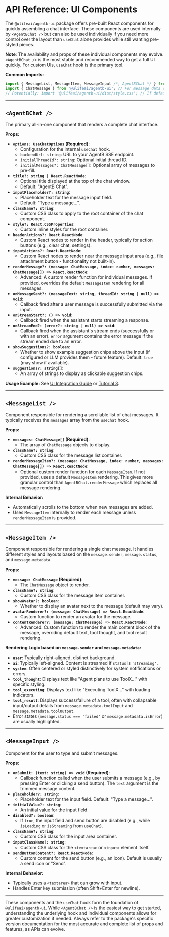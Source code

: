 # API Reference: UI Components

The `@ulifeai/agentb-ui` package offers pre-built React components for quickly assembling a chat interface. These components are used internally by `<AgentBChat />` but can also be used individually if you need more control over the layout than `useChat` alone provides while still wanting pre-styled pieces.

**Note**: The availability and props of these individual components may evolve. `<AgentBChat />` is the most stable and recommended way to get a full UI quickly. For custom UIs, `useChat` hook is the primary tool.

**Common Imports:**
```typescript
import { MessageList, MessageItem, MessageInput /*, AgentBChat */ } from '@ulifeai/agentb-ui';
import { ChatMessage } from '@ulifeai/agentb-ui'; // For message data structure
// Potentially: import '@ulifeai/agentb-ui/dist/style.css'; // If default styles are needed and not globally imported
```

---

## `<AgentBChat />`

The primary all-in-one component that renders a complete chat interface.

**Props:**

*   **`options: UseChatOptions` (Required)**:
    *   Configuration for the internal `useChat` hook.
    *   `backendUrl: string`: URL to your AgentB SSE endpoint.
    *   `initialThreadId?: string`: Optional initial thread ID.
    *   `initialMessages?: ChatMessage[]`: Optional array of messages to pre-fill.
*   **`title?: string | React.ReactNode`**:
    *   Optional title displayed at the top of the chat window.
    *   Default: "AgentB Chat".
*   **`inputPlaceholder?: string`**:
    *   Placeholder text for the message input field.
    *   Default: "Type a message...".
*   **`className?: string`**:
    *   Custom CSS class to apply to the root container of the chat component.
*   **`style?: React.CSSProperties`**:
    *   Custom inline styles for the root container.
*   **`headerActions?: React.ReactNode`**:
    *   Custom React nodes to render in the header, typically for action buttons (e.g., clear chat, settings).
*   **`inputActions?: React.ReactNode`**:
    *   Custom React nodes to render near the message input area (e.g., file attachment button - functionality not built-in).
*   **`renderMessage?: (message: ChatMessage, index: number, messages: ChatMessage[]) => React.ReactNode`**:
    *   Advanced: A custom render function for individual messages. If provided, overrides the default `MessageItem` rendering for all messages.
*   **`onMessageSent?: (messageText: string, threadId: string | null) => void`**:
    *   Callback fired after a user message is successfully submitted via the input.
*   **`onStreamStart?: () => void`**:
    *   Callback fired when the assistant starts streaming a response.
*   **`onStreamEnd?: (error?: string | null) => void`**:
    *   Callback fired when the assistant's stream ends (successfully or with an error). `error` argument contains the error message if the stream ended due to an error.
*   **`showSuggestions?: boolean`**:
    *   Whether to show example suggestion chips above the input (if configured or LLM provides them - future feature). Default: `true` (may show if available).
*   **`suggestions?: string[]`**:
    *   An array of strings to display as clickable suggestion chips.

**Usage Example:**
See [UI Integration Guide](../GUIDES/08-ui-integration.md#using-agentbchat-) or [Tutorial 3](../TUTORIALS/03-adding-the-chat-ui.md).

---

## `<MessageList />`

Component responsible for rendering a scrollable list of chat messages. It typically receives the `messages` array from the `useChat` hook.

**Props:**

*   **`messages: ChatMessage[]` (Required)**:
    *   The array of `ChatMessage` objects to display.
*   **`className?: string`**:
    *   Custom CSS class for the message list container.
*   **`renderMessageItem?: (message: ChatMessage, index: number, messages: ChatMessage[]) => React.ReactNode`**:
    *   Optional custom render function for each `MessageItem`. If not provided, uses a default `MessageItem` rendering. This gives more granular control than `AgentBChat.renderMessage` which replaces all message rendering.

**Internal Behavior:**
*   Automatically scrolls to the bottom when new messages are added.
*   Uses `MessageItem` internally to render each message unless `renderMessageItem` is provided.

---

## `<MessageItem />`

Component responsible for rendering a single chat message. It handles different styles and layouts based on the `message.sender`, `message.status`, and `message.metadata`.

**Props:**

*   **`message: ChatMessage` (Required)**:
    *   The `ChatMessage` object to render.
*   **`className?: string`**:
    *   Custom CSS class for the message item container.
*   **`showAvatar?: boolean`**:
    *   Whether to display an avatar next to the message (default may vary).
*   **`avatarRenderer?: (message: ChatMessage) => React.ReactNode`**:
    *   Custom function to render an avatar for the message.
*   **`contentRenderer?: (message: ChatMessage) => React.ReactNode`**:
    *   Advanced: Custom function to render the main content block of the message, overriding default text, tool thought, and tool result rendering.

**Rendering Logic based on `message.sender` and `message.metadata`:**
*   **`user`**: Typically right-aligned, distinct background.
*   **`ai`**: Typically left-aligned. Content is streamed if `status` is `'streaming'`.
*   **`system`**: Often centered or styled distinctively for system notifications or errors.
*   **`tool_thought`**: Displays text like "Agent plans to use ToolX..." with specific styling.
*   **`tool_executing`**: Displays text like "Executing ToolX..." with loading indicators.
*   **`tool_result`**: Displays success/failure of a tool, often with collapsable input/output details from `message.metadata.toolInput` and `message.metadata.toolOutput`.
*   Error states (`message.status === 'failed'` or `message.metadata.isError`) are usually highlighted.

---

## `<MessageInput />`

Component for the user to type and submit messages.

**Props:**

*   **`onSubmit: (text: string) => void` (Required)**:
    *   Callback function called when the user submits a message (e.g., by pressing Enter or clicking a send button). The `text` argument is the trimmed message content.
*   **`placeholder?: string`**:
    *   Placeholder text for the input field. Default: "Type a message...".
*   **`initialValue?: string`**:
    *   An initial value for the input field.
*   **`disabled?: boolean`**:
    *   If `true`, the input field and send button are disabled (e.g., while `isLoading` or `isStreaming` from `useChat`).
*   **`className?: string`**:
    *   Custom CSS class for the input area container.
*   **`inputClassName?: string`**:
    *   Custom CSS class for the `<textarea>` or `<input>` element itself.
*   **`sendButtonContent?: React.ReactNode`**:
    *   Custom content for the send button (e.g., an icon). Default is usually a send icon or "Send".

**Internal Behavior:**
*   Typically uses a `<textarea>` that can grow with input.
*   Handles Enter key submission (often Shift+Enter for newline).

---

These components and the `useChat` hook form the foundation of `@ulifeai/agentb-ui`. While `<AgentBChat />` is the easiest way to get started, understanding the underlying hook and individual components allows for greater customization if needed. Always refer to the package's specific version documentation for the most accurate and complete list of props and features, as APIs can evolve. 
